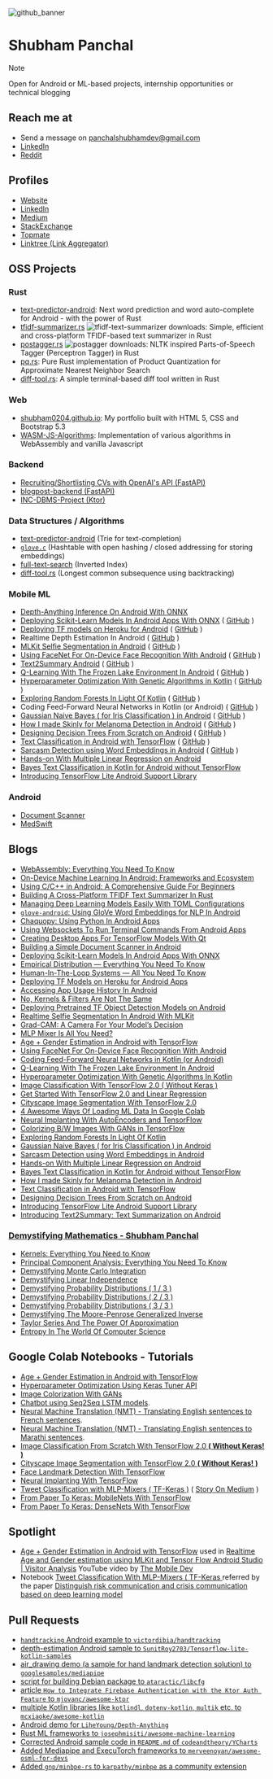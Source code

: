 
![github_banner](https://github.com/shubham0204/shubham0204/assets/41076823/613fdb60-7bd7-4937-8036-2c392fe0ab11)

<h1 align="left">Shubham Panchal</h1>

> [!NOTE]  
> Open for Android or ML-based projects, internship opportunities or technical blogging

## Reach me at

- Send a message on [panchalshubhamdev@gmail.com](mailto:panchalshubhamdev@gmail.com)
- [LinkedIn](https://www.linkedin.com/in/shubham-panchal-82ba92160/)
- [Reddit](https://www.reddit.com/user/shubham0204_dev/)

## Profiles

- [Website](https://shubham0204.github.io)
- [LinkedIn](https://www.linkedin.com/in/shubham-panchal-82ba92160/)
- [Medium](https://equipintelligence.medium.com)
- [StackExchange](https://stackexchange.com/users/13120333/shubham-panchal)
- [Topmate](https://topmate.io/shubham_panchal)
- [Linktree (Link Aggregator)](https://linktr.ee/shubham0204)

## OSS Projects

### Rust

- [text-predictor-android](https://github.com/shubham0204/text-predictor-android): Next word prediction and word auto-complete for Android - with the power of Rust 
- [tfidf-summarizer.rs](https://github.com/shubham0204/tfidf-summarizer.rs) ![tfidf-text-summarizer downloads](https://img.shields.io/crates/d/tfidf-text-summarizer): Simple, efficient and cross-platform TFIDF-based text summarizer in Rust
- [postagger.rs](https://github.com/shubham0204/postagger.rs) ![postagger downloads](https://img.shields.io/crates/d/postagger): NLTK inspired Parts-of-Speech Tagger (Perceptron Tagger) in Rust
- [pq.rs](https://github.com/shubham0204/pq.rs): Pure Rust implementation of Product Quantization for Approximate Nearest Neighbor Search
- [diff-tool.rs](https://github.com/shubham0204/diff-tool.rs): A simple terminal-based diff tool written in Rust

### Web

- [shubham0204.github.io](https://github.com/shubham0204/shubham0204.github.io): My portfolio built with HTML 5, CSS and Bootstrap 5.3
- [WASM-JS-Algorithms](https://github.com/shubham0204/WASM-JS-Algorithms): Implementation of various algorithms in WebAssembly and vanilla Javascript

### Backend

- [Recruiting/Shortlisting CVs with OpenAI's API (FastAPI)](https://github.com/swarajgosavi/LLM_Bankathon/tree/HireMate/backend)
- [blogpost-backend (FastAPI)](https://github.com/shubham0204/blogpost-backend)
- [INC-DBMS-Project (Ktor)](https://github.com/Advait0801/INC-DBMS-Project/tree/backend)

### Data Structures / Algorithms

- [text-predictor-android](https://github.com/shubham0204/text-predictor-android) (Trie for text-completion)
- [`glove.c`](https://github.com/shubham0204/glove.c) (Hashtable with open hashing / closed addressing for storing embeddings)
- [full-text-search](https://github.com/shubham0204/full-text-search) (Inverted Index)
- [diff-tool.rs](https://github.com/shubham0204/diff-tool.rs) (Longest common subsequence using backtracking)

### Mobile ML

- [Depth-Anything Inference On Android With ONNX](https://github.com/shubham0204/Depth-Anything-Android)
- [Deploying Scikit-Learn Models In Android Apps With ONNX](https://towardsdatascience.com/deploying-scikit-learn-models-in-android-apps-with-onnx-b3adabe16bab) ( [GitHub](https://github.com/shubham0204/Scikit_Learn_Android_Demo) )
- [Deploying TF models on Heroku for Android](https://heartbeat.comet.ml/deploying-tf-models-on-heroku-for-android-apps-8068f8363978) ( [GitHub](https://github.com/shubham0204/TensorFlow_Model_Deployment_Heroku_Android) )
- Realtime Depth Estimation In Android ( [GitHub](https://github.com/shubham0204/Realtime_MiDaS_Depth_Estimation_Android) )
- [MLKit Selfie Segmentation in Android](https://proandroiddev.com/realtime-selfie-segmentation-in-android-with-mlkit-38637c8502ba) ( [GitHub](https://github.com/shubham0204/MLKit_Selfie_Segmentation_Android) )
- [Using FaceNet For On-Device Face Recognition With Android](https://towardsdatascience.com/using-facenet-for-on-device-face-recognition-with-android-f84e36e19761) ( [GitHub](https://github.com/shubham0204/FaceRecognition_With_FaceNet_Android) )
- [Text2Summary Android](https://medium.com/@equipintelligence/introducing-text2summary-text-summarization-on-android-674b62419019) ( [GitHub](https://github.com/shubham0204/Text2Summary-Android) )
- [Q-Learning With The Frozen Lake Environment In Android](https://heartbeat.fritz.ai/q-learning-with-the-frozen-lake-environment-in-android-937cf48dcc52) ( [GitHub](https://github.com/shubham0204/QLearning_With_FrozenLakeEnv_Android) )
- [Hyperparameter Optimization With Genetic Algorithms in Kotlin](https://heartbeat.fritz.ai/hyperparameter-optimization-with-genetic-algorithms-in-kotlin-75e9c5a1e5ab) ( [GitHub](https://github.com/shubham0204/NN_GeneticAlgo_Optimization_Kotlin) )
- [Exploring Random Forests In Light Of Kotlin](https://heartbeat.fritz.ai/exploring-random-forests-in-the-light-of-kotlin-250210793248) ( [GitHub](https://github.com/shubham0204/Decision_Tree_On_Android) )
- Coding Feed-Forward Neural Networks in Kotlin (or Android) ( [GitHub](https://github.com/shubham0204/Feedforward_Neural_Network_Kotlin) )
- [Gaussian Naive Bayes ( for Iris Classification ) in Android](https://heartbeat.fritz.ai/implementing-the-gaussian-naive-bayes-classifier-in-android-67746b69d1b1) ( [GitHub](https://github.com/shubham0204/GaussianNaiveBayes_Android_App) )
- [How I made Skinly for Melanoma Detection in Android](https://medium.com/dataseries/how-i-made-skinly-for-melanoma-detection-in-android-6ad00f0bd26d) ( [GitHub](https://github.com/shubham0204/Skinly_for_Melanoma) )
- [Designing Decision Trees From Scratch on Android](https://medium.com/@equipintelligence/designing-decision-trees-from-scratch-on-android-68bf7ee0d01a) ( [GitHub](https://github.com/shubham0204/Decision_Tree_On_Android) )
- [Text Classification in Android with TensorFlow](https://medium.com/dataseries/spam-classification-in-android-with-tensorflow-lite-cde417e81260) ( [GitHub](https://github.com/shubham0204/Spam_Classification_Android_Demo) )
- [Sarcasm Detection using Word Embeddings in Android](https://medium.com/@equipintelligence/sarcasm-detection-using-word-embeddings-in-android-999a791d676a) ( [GitHub](https://github.com/shubham0204/Sarcaso_for_Android) )
- [Hands-on With Multiple Linear Regression on Android](https://medium.com/@equipintelligence/hands-on-with-multiple-linear-regression-on-android-723a29e4f690)
- [Bayes Text Classification in Kotlin for Android without TensorFlow](https://medium.com/predict/bayes-text-classification-in-kotlin-for-android-without-tensorflow-d10f1247c23d)
- [Introducing TensorFlow Lite Android Support Library](https://towardsdatascience.com/tensorflow-lite-android-support-library-simply-ml-on-android-561402292c80)

### Android

- [Document Scanner](https://github.com/shubham0204/Simple_Document_Scanner_Android)
- [MedSwift](https://github.com/Advait0801/PBL_23/tree/android)
                 
## Blogs

- [WebAssembly: Everything You Need To Know](https://levelup.gitconnected.com/webassembly-everything-you-need-to-know-d1eb0a162f20)
- [On-Device Machine Learning In Android: Frameworks and Ecosystem](https://proandroiddev.com/on-device-machine-learning-in-android-frameworks-and-ecosystem-888bc42a1d21#9d2f-9c8d5ba90769)
- [Using C/C++ in Android: A Comprehensive Guide For Beginners](https://proandroiddev.com/using-c-c-in-android-a-comprehensive-guide-for-beginners-8a870cf3dba6)
- [Building A Cross-Platform TFIDF Text Summarizer In Rust](https://towardsdatascience.com/building-a-cross-platform-tfidf-text-summarizer-in-rust-7b05938f4507)
- [Managing Deep Learning Models Easily With TOML Configurations](https://medium.com/towards-data-science/managing-deep-learning-models-easily-with-toml-configurations-fb680b9deabe)
- [`glove-android`: Using GloVe Word Embeddings for NLP In Android](https://medium.com/proandroiddev/glove-android-using-glove-word-embeddings-for-nlp-in-android-b7e412cf5de6)
- [Chaquopy: Using Python In Android Apps](https://proandroiddev.com/chaquopy-using-python-in-android-apps-dd5177c9ab6b)
- [Using Websockets To Run Terminal Commands From Android Apps](https://medium.com/gitconnected/using-websockets-to-run-terminal-commands-from-android-apps-69f42b1d0b40)
- [Creating Desktop Apps For TensorFlow Models With Qt](https://medium.com/geekculture/creating-desktop-apps-for-tensorflow-with-qt-7b23d57c6557)
- [Building a Simple Document Scanner in Android](https://medium.com/geekculture/building-a-simple-document-scanner-in-android-1b4b11b3e407)
- [Deploying Scikit-Learn Models In Android Apps With ONNX](https://towardsdatascience.com/deploying-scikit-learn-models-in-android-apps-with-onnx-b3adabe16bab)
- [Empirical Distribution — Everything You Need To Know
](https://towardsdatascience.com/understanding-empirical-distributions-ed131de5f3df)
- [Human-In-The-Loop Systems — All You Need To Know](https://towardsdatascience.com/human-in-the-loop-systems-all-you-need-to-know-c260920b8acf)
- [Deploying TF Models on Heroku for Android Apps](https://heartbeat.comet.ml/deploying-tf-models-on-heroku-for-android-apps-8068f8363978)
- [Accessing App Usage History In Android](https://proandroiddev.com/accessing-app-usage-history-in-android-79c3af861ccf#6224)
- [No, Kernels & Filters Are Not The Same](https://towardsdatascience.com/no-kernels-filters-are-not-the-same-b230ec192ac9)
- [Deploying Pretrained TF Object Detection Models on Android](https://towardsdatascience.com/deploying-pretrained-tf-object-detection-models-on-android-25c3de92caab)
- [Realtime Selfie Segmentation In Android With MLKit](https://proandroiddev.com/realtime-selfie-segmentation-in-android-with-mlkit-38637c8502ba)
- [Grad-CAM: A Camera For Your Model’s Decision](https://towardsdatascience.com/grad-cam-camera-for-your-models-decision-1ef69aae8fe7)
- [MLP Mixer Is All You Need?](https://towardsdatascience.com/mlp-mixer-is-all-you-need-20dbc7587fe4)
- [Age + Gender Estimation in Android with TensorFlow](https://equipintelligence.medium.com/detecting-age-and-gender-with-tf-lite-on-android-33997eed6c25)
- [Using FaceNet For On-Device Face Recognition With Android](https://towardsdatascience.com/using-facenet-for-on-device-face-recognition-with-android-f84e36e19761)
- [Coding Feed-Forward Neural Networks in Kotlin (or Android)](https://heartbeat.fritz.ai/coding-feed-foward-neural-networks-in-kotlin-or-android-b93efd47538f)
- [Q-Learning With The Frozen Lake Environment In Android](https://heartbeat.fritz.ai/q-learning-with-the-frozen-lake-environment-in-android-937cf48dcc52)
- [Hyperparameter Optimization With Genetic Algorithms In Kotlin](https://heartbeat.fritz.ai/hyperparameter-optimization-with-genetic-algorithms-in-kotlin-75e9c5a1e5ab)
- [Image Classification With TensorFlow 2.0 ( Without Keras )](https://becominghuman.ai/image-classification-with-tensorflow-2-0-without-keras-e6534adddab2)
- [Get Started With TensorFlow 2.0 and Linear Regression](https://towardsdatascience.com/get-started-with-tensorflow-2-0-and-linear-regression-29b5dbd65977)
- [Cityscape Image Segmentation With TensorFlow 2.0](https://towardsdatascience.com/cityscape-segmentation-with-tensorflow-2-0-b320b6605cbf)
- [4 Awesome Ways Of Loading ML Data In Google Colab](https://towardsdatascience.com/4-awesome-ways-of-loading-ml-data-in-google-colab-9a5264c61966)
- [Neural Implanting With AutoEncoders and TensorFlow](https://towardsdatascience.com/neural-implanting-with-autoencoders-and-tensorflow-9c2c7b532198)
- [Colorizing B/W Images With GANs in TensorFlow](https://heartbeat.fritz.ai/colorizing-b-w-images-with-gans-in-tensorflow-f444f737db6c)
- [Exploring Random Forests In Light Of Kotlin](https://heartbeat.fritz.ai/exploring-random-forests-in-the-light-of-kotlin-250210793248)
- [Gaussian Naive Bayes ( for Iris Classification ) in Android](https://heartbeat.fritz.ai/implementing-the-gaussian-naive-bayes-classifier-in-android-67746b69d1b1)
- [Sarcasm Detection using Word Embeddings in Android](https://medium.com/@equipintelligence/sarcasm-detection-using-word-embeddings-in-android-999a791d676a)
- [Hands-on With Multiple Linear Regression on Android](https://medium.com/@equipintelligence/hands-on-with-multiple-linear-regression-on-android-723a29e4f690)
- [Bayes Text Classification in Kotlin for Android without TensorFlow](https://medium.com/predict/bayes-text-classification-in-kotlin-for-android-without-tensorflow-d10f1247c23d)
- [How I made Skinly for Melanoma Detection in Android](https://medium.com/dataseries/how-i-made-skinly-for-melanoma-detection-in-android-6ad00f0bd26d)
- [Text Classification in Android with TensorFlow](https://medium.com/dataseries/spam-classification-in-android-with-tensorflow-lite-cde417e81260)
- [Designing Decision Trees From Scratch on Android](https://medium.com/@equipintelligence/designing-decision-trees-from-scratch-on-android-68bf7ee0d01a)
- [Introducing TensorFlow Lite Android Support Library](https://towardsdatascience.com/tensorflow-lite-android-support-library-simply-ml-on-android-561402292c80)
- [Introducing Text2Summary: Text Summarization on Android](https://medium.com/@equipintelligence/introducing-text2summary-text-summarization-on-android-674b62419019)

### [Demystifying Mathematics - Shubham Panchal](https://medium.com/@equipintelligence/list/mathematics-demystified-7e4d1c18041f)

- [Kernels: Everything You Need to Know](https://towardsdatascience.com/kernels-everything-you-need-to-know-f5d255d95785)
- [Principal Component Analysis: Everything You Need To Know](https://towardsdatascience.com/principal-component-analysis-everything-you-need-to-know-5f834c9eaa83)
- [Demystifying Monte Carlo Integration](https://www.cantorsparadise.com/demystifying-monto-carlo-integration-7c9bd0e37689)
- [Demystifying Linear Independence](https://www.cantorsparadise.com/linear-independence-demystified-88235936722d)
- [Demystifying Probability Distributions ( 1 / 3 )](https://www.cantorsparadise.com/demystifying-probability-distributions-1-2-6db4a3fd3a60)
- [Demystifying Probability Distributions ( 2 / 3 )](https://equipintelligence.medium.com/demystifying-probability-distributions-2-3-ea4f5386113a)
- [Demystifying Probability Distributions ( 3 / 3 )](https://www.cantorsparadise.com/demystifying-probability-distributions-3-3-c06382b49e34)
- [Demystifying The Moore-Penrose Generalized Inverse](https://www.cantorsparadise.com/demystifying-the-moore-penrose-generalized-inverse-a1b989a1dd49)
- [Taylor Series And The Power Of Approximation](https://www.cantorsparadise.com/taylor-series-and-the-power-of-approximation-7d2c16596f89)
- [Entropy In The World Of Computer Science](https://medium.com/swlh/entropy-in-the-world-of-computer-science-2bd736e48c58)

## Google Colab Notebooks - Tutorials

- [Age + Gender Estimation in Android with TensorFlow](https://github.com/shubham0204/Age-Gender_Estimation_TF-Android)
- [Hyperparameter Optimization Using Keras Tuner API](https://colab.research.google.com/github/shubham0204/Google_Colab_Notebooks/blob/main/Hyperparameter_Optimization_Using_KerasTuner.ipynb)
- [Image Colorization With GANs](https://colab.research.google.com/github/shubham0204/Google_Colab_Notebooks/blob/main/ImageColorization_With_GANs.ipynb)
- [Chatbot using Seq2Seq LSTM models](https://colab.research.google.com/github/shubham0204/Google_Colab_Notebooks/blob/main/ChatBot_With_Seq2Seq.ipynb).
- [Neural Machine Translation (NMT) - Translating English sentences to French sentences](https://colab.research.google.com/github/shubham0204/Google_Colab_Notebooks/blob/main/Neural_Machine_Translation_(_Eng_French_).ipynb).
- [Neural Machine Translation (NMT) - Translating English sentences to Marathi sentences](https://colab.research.google.com/github/shubham0204/Google_Colab_Notebooks/blob/main/Neural_Machine_Translation_(_Eng_Mar_).ipynb).
- [Image Classification From Scratch With TensorFlow 2.0 **( Without Keras! )**](https://colab.research.google.com/github/shubham0204/Google_Colab_Notebooks/blob/main/Image_Classification_TF2.ipynb)
- [Cityscape Image Segmentation with TensorFlow 2.0 **( Without Keras! )** ](https://colab.research.google.com/github/shubham0204/Google_Colab_Notebooks/blob/main/CityScape_Image_Segmentation.ipynb)
- [Face Landmark Detection With TensorFlow](https://colab.research.google.com/github/shubham0204/Google_Colab_Notebooks/blob/main/Face_Landmark_Detection.ipynb)
- [Neural Implanting With TensorFlow](https://colab.research.google.com/github/shubham0204/Google_Colab_Notebooks/blob/main/Neural_Implanting_With_TF.ipynb)
- [Tweet Classification with MLP-Mixers ( TF-Keras )](https://www.kaggle.com/shubham0204/tweet-classification-with-mlp-mixers-tf-keras) ( [Story On Medium](https://towardsdatascience.com/mlp-mixer-is-all-you-need-20dbc7587fe4) )
- [From Paper To Keras: MobileNets With TensorFlow](https://colab.research.google.com/github/shubham0204/Google_Colab_Notebooks/blob/main/MobileNets_With_TensorFlow.ipynb)
- [From Paper To Keras: DenseNets With TensorFlow](https://colab.research.google.com/github/shubham0204/Google_Colab_Notebooks/blob/main/DenseNets_With_TensorFlow.ipynb)

## Spotlight

- [Age + Gender Estimation in Android with TensorFlow](https://github.com/shubham0204/Age-Gender_Estimation_TF-Android) used in [Realtime Age and Gender estimation using MLKit and Tensor Flow Android Studio | Visitor Analysis](https://youtu.be/_o_OFkZnK_8?feature=shared) YouTube video by [The Mobile Dev](https://www.youtube.com/@themobiledev)
- Notebook [Tweet Classification With MLP-Mixers ( TF-Keras ](https://www.kaggle.com/code/shubham0204/tweet-classification-with-mlp-mixers-tf-keras) referred by the paper [Distinguish risk communication and crisis communication based on deep learning model](https://pubs.aip.org/aip/acp/article/2927/1/060019/3279269/Distinguish-risk-communication-and-crisis)

## Pull Requests

- [`handtracking` Android example to `victordibia/handtracking`](https://github.com/victordibia/handtracking/pull/71)
- [depth-estimation Android sample to `SunitRoy2703/Tensorflow-lite-kotlin-samples`](https://github.com/SunitRoy2703/Tensorflow-lite-kotlin-samples/pull/1)
- [air_drawing demo (a sample for hand landmark detection solution) to `googlesamples/mediapipe`](https://github.com/googlesamples/mediapipe/pull/82)
- [script for building Debian package to `ataractic/libcfg`](https://github.com/ataractic/libcfg/pull/4)
- [article `How to Integrate Firebase Authentication with the Ktor Auth Feature` to `mjovanc/awesome-ktor`](https://github.com/mjovanc/awesome-ktor/pull/12)
- [multiple Kotlin libraries like `kotlindl`, `dotenv-kotlin`, `multik` etc. to `mcxiaoke/awesome-kotlin`](https://github.com/mcxiaoke/awesome-kotlin/pull/115)
- [Android demo for `LiheYoung/Depth-Anything`](https://github.com/LiheYoung/Depth-Anything/pull/92)
- [Rust ML frameworks to `josephmisiti/awesome-machine-learning`](https://github.com/josephmisiti/awesome-machine-learning/pull/977)
- [Corrected Android sample code in `README.md` of `codeandtheory/YCharts`](https://github.com/codeandtheory/YCharts/pull/160)
- [Added Mediapipe and ExecuTorch frameworks to `merveenoyan/awesome-osml-for-devs`](https://github.com/merveenoyan/awesome-osml-for-devs/pull/1)
- [Added `gnp/minbpe-rs` to `karpathy/minbpe` as a community extension](https://github.com/karpathy/minbpe/pull/67)